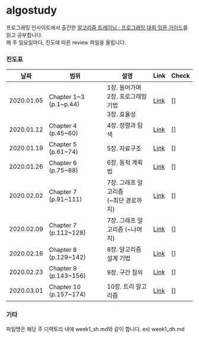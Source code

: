 # algostudy
프로그래밍 인사이트에서 출간한 [알고리즘 트레이닝 : 프로그래밍 대회 입문 가이드](http://www.yes24.com/Product/Goods/72274740)를 읽고 공부합니다. <br>
매 주 일요일마다, 진도에 따른 review 파일을 올립니다.<br>

### 진도표
| 날짜 | 범위 | 설명 | Link | Check |
| -- | -- | -- | -- | -- |
| 2020.01.05 | Chapter 1\~3 (p.1\~p.44)| 1장. 들어가며<br>2장. 프로그래밍 기법<br>3장. 효율성 |[Link](./study/week1/README.md) |[]|
| 2020.01.12 | Chapter 4 (p.45\~60) | 4장. 정렬과 탐색 | [Link](./study/week2/README.md) | [] |
| 2020.01.19 | Chapter 5 (p.61\~74) | 5장. 자료구조 | [Link](./study/week3/README.md) | [] |
| 2020.01.26 | Chapter 6 (p.75\~88) | 6장. 동적 계획법 | [Link](./study/week4/README.md) | [] |
| 2020.02.02 | Chapter 7 (p.91\~111) | 7장. 그래프 알고리즘<br>(\~최단 경로까지) | [Link](./study/week5/README.md) | [] |
| 2020.02.09 | Chapter 7 (p.112\~128) | 7장. 그래프 알고리즘 (\~나머지) | [Link](./study/week6/README.md) | []
| 2020.02.16 | Chapter 8 (p.129\~142) | 8장. 알고리즘 설계 기법 | [Link](./study/week7/README.md) | [] |
| 2020.02.23 | Chapter 9 (p.143\~156) | 9장. 구간 질의 | [Link](./study/week8/README.md) | [] |
| 2020.03.01 | Chapter 10 (p.157\~174) | 10장. 트리 알고리즘 | [Link](./study/week9/README.md) | [] |


### 기타
파일명은 해당 주 디렉토리 내에 week1_sh.md와 같이 합니다.
ex) week1_dh.md

